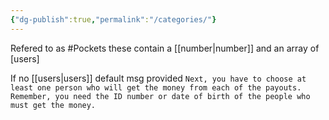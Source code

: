 ```yaml
---
{"dg-publish":true,"permalink":"/categories/"}
---
```


Refered to as #Pockets these contain a [[number\|number]] and an array of [users]

If no [[users\|users]] default msg provided
`Next, you have to choose at least one person who will get the money from each of the payouts.  Remember, you need the ID number or date of birth of the people who must get the money.`